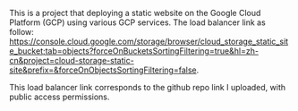 This is a project that deploying a static website on the Google Cloud Platform (GCP) using various GCP services. The load balancer link as follow: https://console.cloud.google.com/storage/browser/cloud_storage_static_site_bucket;tab=objects?forceOnBucketsSortingFiltering=true&hl=zh-cn&project=cloud-storage-static-site&prefix=&forceOnObjectsSortingFiltering=false. 

This load balancer link corresponds to the github repo link I uploaded, with public access permissions.